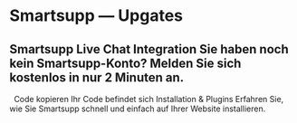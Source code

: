 # Smartsupp — Upgates
## Smartsupp Live Chat Integration Sie haben noch kein Smartsupp-Konto? Melden Sie sich kostenlos in nur 2 Minuten an.
  Code kopieren Ihr Code befindet sich 
Installation & Plugins 
Erfahren Sie, wie Sie Smartsupp schnell und einfach auf Ihrer Website installieren.

